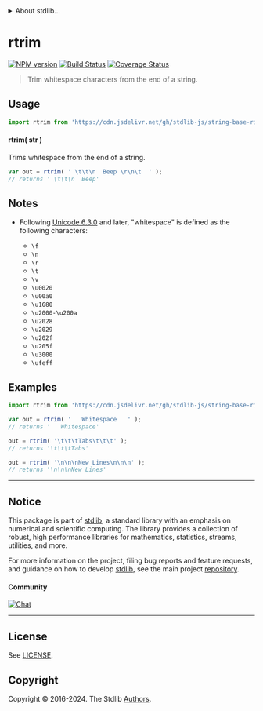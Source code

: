 <!--

@license Apache-2.0

Copyright (c) 2022 The Stdlib Authors.

Licensed under the Apache License, Version 2.0 (the "License");
you may not use this file except in compliance with the License.
You may obtain a copy of the License at

   http://www.apache.org/licenses/LICENSE-2.0

Unless required by applicable law or agreed to in writing, software
distributed under the License is distributed on an "AS IS" BASIS,
WITHOUT WARRANTIES OR CONDITIONS OF ANY KIND, either express or implied.
See the License for the specific language governing permissions and
limitations under the License.

-->


<details>
  <summary>
    About stdlib...
  </summary>
  <p>We believe in a future in which the web is a preferred environment for numerical computation. To help realize this future, we've built stdlib. stdlib is a standard library, with an emphasis on numerical and scientific computation, written in JavaScript (and C) for execution in browsers and in Node.js.</p>
  <p>The library is fully decomposable, being architected in such a way that you can swap out and mix and match APIs and functionality to cater to your exact preferences and use cases.</p>
  <p>When you use stdlib, you can be absolutely certain that you are using the most thorough, rigorous, well-written, studied, documented, tested, measured, and high-quality code out there.</p>
  <p>To join us in bringing numerical computing to the web, get started by checking us out on <a href="https://github.com/stdlib-js/stdlib">GitHub</a>, and please consider <a href="https://opencollective.com/stdlib">financially supporting stdlib</a>. We greatly appreciate your continued support!</p>
</details>

# rtrim

[![NPM version][npm-image]][npm-url] [![Build Status][test-image]][test-url] [![Coverage Status][coverage-image]][coverage-url] <!-- [![dependencies][dependencies-image]][dependencies-url] -->

> Trim whitespace characters from the end of a string.



<section class="usage">

## Usage

```javascript
import rtrim from 'https://cdn.jsdelivr.net/gh/stdlib-js/string-base-right-trim@deno/mod.js';
```

#### rtrim( str )

Trims whitespace from the end of a string.

```javascript
var out = rtrim( ' \t\t\n  Beep \r\n\t  ' );
// returns ' \t\t\n  Beep'
```

</section>

<!-- /.usage -->

<section class="notes">

## Notes

-   Following [Unicode 6.3.0][unicode] and later, "whitespace" is defined as the following characters:

    -   `\f`
    -   `\n`
    -   `\r`
    -   `\t`
    -   `\v`
    -   `\u0020`
    -   `\u00a0`
    -   `\u1680`
    -   `\u2000-\u200a`
    -   `\u2028`
    -   `\u2029`
    -   `\u202f`
    -   `\u205f`
    -   `\u3000`
    -   `\ufeff`

</section>

<!-- /.notes -->

<section class="examples">

## Examples

<!-- eslint no-undef: "error" -->

```javascript
import rtrim from 'https://cdn.jsdelivr.net/gh/stdlib-js/string-base-right-trim@deno/mod.js';

var out = rtrim( '   Whitespace   ' );
// returns '   Whitespace'

out = rtrim( '\t\t\tTabs\t\t\t' );
// returns '\t\t\tTabs'

out = rtrim( '\n\n\nNew Lines\n\n\n' );
// returns '\n\n\nNew Lines'
```

</section>

<!-- /.examples -->

<!-- Section for related `stdlib` packages. Do not manually edit this section, as it is automatically populated. -->

<section class="related">

</section>

<!-- /.related -->

<!-- Section for all links. Make sure to keep an empty line after the `section` element and another before the `/section` close. -->


<section class="main-repo" >

* * *

## Notice

This package is part of [stdlib][stdlib], a standard library with an emphasis on numerical and scientific computing. The library provides a collection of robust, high performance libraries for mathematics, statistics, streams, utilities, and more.

For more information on the project, filing bug reports and feature requests, and guidance on how to develop [stdlib][stdlib], see the main project [repository][stdlib].

#### Community

[![Chat][chat-image]][chat-url]

---

## License

See [LICENSE][stdlib-license].


## Copyright

Copyright &copy; 2016-2024. The Stdlib [Authors][stdlib-authors].

</section>

<!-- /.stdlib -->

<!-- Section for all links. Make sure to keep an empty line after the `section` element and another before the `/section` close. -->

<section class="links">

[npm-image]: http://img.shields.io/npm/v/@stdlib/string-base-right-trim.svg
[npm-url]: https://npmjs.org/package/@stdlib/string-base-right-trim

[test-image]: https://github.com/stdlib-js/string-base-right-trim/actions/workflows/test.yml/badge.svg?branch=v0.2.2
[test-url]: https://github.com/stdlib-js/string-base-right-trim/actions/workflows/test.yml?query=branch:v0.2.2

[coverage-image]: https://img.shields.io/codecov/c/github/stdlib-js/string-base-right-trim/main.svg
[coverage-url]: https://codecov.io/github/stdlib-js/string-base-right-trim?branch=main

<!--

[dependencies-image]: https://img.shields.io/david/stdlib-js/string-base-right-trim.svg
[dependencies-url]: https://david-dm.org/stdlib-js/string-base-right-trim/main

-->

[chat-image]: https://img.shields.io/gitter/room/stdlib-js/stdlib.svg
[chat-url]: https://app.gitter.im/#/room/#stdlib-js_stdlib:gitter.im

[stdlib]: https://github.com/stdlib-js/stdlib

[stdlib-authors]: https://github.com/stdlib-js/stdlib/graphs/contributors

[umd]: https://github.com/umdjs/umd
[es-module]: https://developer.mozilla.org/en-US/docs/Web/JavaScript/Guide/Modules

[deno-url]: https://github.com/stdlib-js/string-base-right-trim/tree/deno
[deno-readme]: https://github.com/stdlib-js/string-base-right-trim/blob/deno/README.md
[umd-url]: https://github.com/stdlib-js/string-base-right-trim/tree/umd
[umd-readme]: https://github.com/stdlib-js/string-base-right-trim/blob/umd/README.md
[esm-url]: https://github.com/stdlib-js/string-base-right-trim/tree/esm
[esm-readme]: https://github.com/stdlib-js/string-base-right-trim/blob/esm/README.md
[branches-url]: https://github.com/stdlib-js/string-base-right-trim/blob/main/branches.md

[stdlib-license]: https://raw.githubusercontent.com/stdlib-js/string-base-right-trim/main/LICENSE

[unicode]: https://en.wikipedia.org/wiki/Unicode

</section>

<!-- /.links -->

